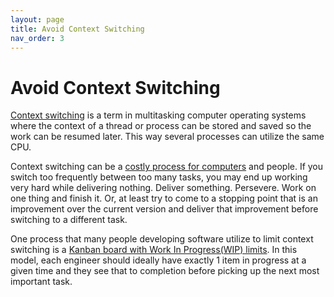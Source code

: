 ```yaml
---
layout: page
title: Avoid Context Switching
nav_order: 3
---
```


# Avoid Context Switching

[Context switching](https://en.wikipedia.org/wiki/Context_switch) is a term
in multitasking computer operating systems where the context of a thread
or process can be stored and saved so the work can be resumed later.
This way several processes can utilize the same CPU.

Context switching can be a
[costly process for computers](https://www.dabeaz.com/python/UnderstandingGIL.pdf)
 and people. If you switch too frequently
between too many tasks, you may end up working very hard while delivering
nothing. Deliver something. Persevere.
Work on one thing and finish it. Or, at least try to come to a stopping point
that is an improvement over the current version and deliver that improvement
before switching to a different task.

One process that many people developing software utilize to limit context
switching is a
[Kanban board with Work In Progress(WIP) limits](https://www.youtube.com/watch?v=CD0y-aU1sXo).
In this model, each engineer should ideally have exactly 1 item in progress
at a given time and they see that to completion before picking up the next
most important task.
